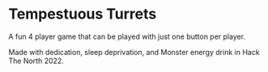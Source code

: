# Tempestuous Turrets

A fun 4 player game that can be played with just one button per player.

Made with dedication, sleep deprivation, and Monster energy drink in Hack The North 2022.
